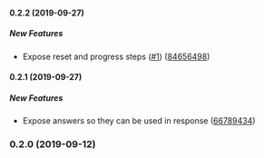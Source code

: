 #### 0.2.2 (2019-09-27)

##### New Features

- Expose reset and progress steps ([#1](https://github.com/bennyn/wizardy/pull/1)) ([84656498](https://github.com/bennyn/wizardy/commit/846564980919d8405b9772eb22f4a40b02e7ea5a))

#### 0.2.1 (2019-09-27)

##### New Features

- Expose answers so they can be used in response ([66789434](https://github.com/bennyn/wizardy/commit/667894344a1dc58c465996bfd920134595f64e00))

### 0.2.0 (2019-09-12)
